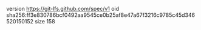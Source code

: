 version https://git-lfs.github.com/spec/v1
oid sha256:ff3e830786bcf0492aa9545ce0b25af8e47a67f3216c9785c45d346520150152
size 158
